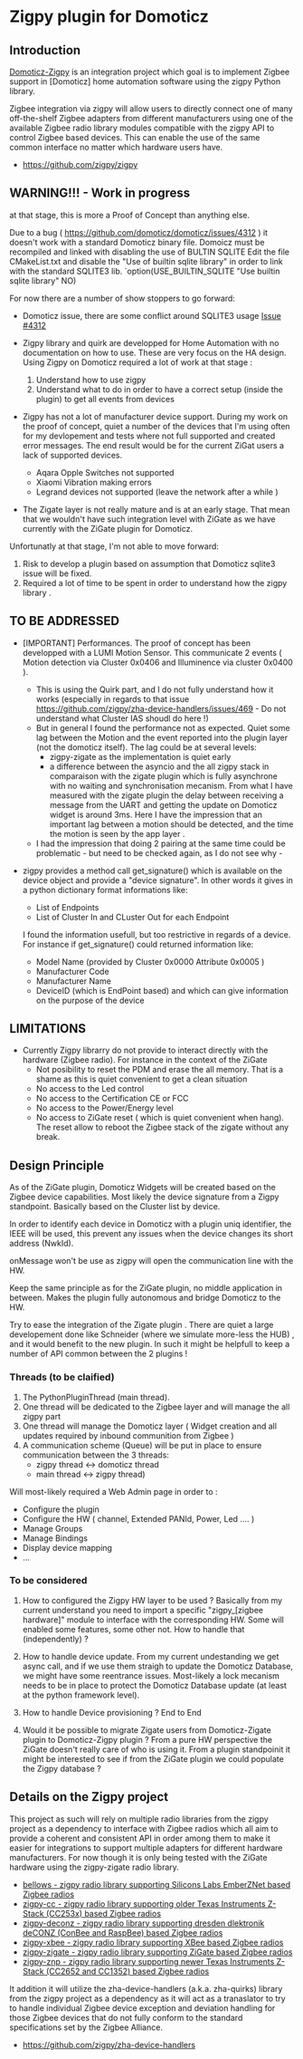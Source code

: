 # Zigpy plugin for Domoticz

## Introduction

[Domoticz-Zigpy](https://github.com/zigpy/zigpy) is an integration project which goal is to implement Zigbee support in [Domoticz] home automation software using the zigpy Python library.

Zigbee integration via zigpy will allow users to directly connect one of many off-the-shelf Zigbee adapters from different manufacturers using one of the available Zigbee radio library modules compatible with the zigpy API to control Zigbee based devices. This can enable the use of the same common interface no matter which hardware users have.

- <https://github.com/zigpy/zigpy>

## WARNING!!! - Work in progress

at that stage, this is more a Proof of Concept than anything else.

Due to a bug ( https://github.com/domoticz/domoticz/issues/4312 ) it doesn't work with a standard Domoticz binary file.
Domoicz must be recompiled and linked with disabling the use of BULTIN SQLITE
Edit the file CMakeList.txt and disable the "Use of builtin sqlite library" in order to link with the standard SQLITE3 lib.
`option(USE_BUILTIN_SQLITE "Use builtin sqlite library" NO)

For now there are a number of show stoppers to go forward:

   * Domoticz issue, there are some conflict around SQLITE3 usage [Issue #4312](https://github.com/domoticz/domoticz/issues/4312)
   * Zigpy library and quirk are developped for Home Automation with no documentation on how to use. These are very focus on the HA design. Using Zigpy on Domoticz required a lot of work at that stage :
      1. Understand how to use zigpy
      1. Understand what to do in order to have a correct setup (inside the plugin) to get all events from devices
      
   * Zigpy has not a lot of manufacturer device support. During my work on the proof of concept, quiet a number of the devices that I'm using often for my devlopement and tests where not full supported and created error messages. The end result would be for the current ZiGat users a lack of supported devices.
      * Aqara Opple Switches not supported
      * Xiaomi Vibration making errors
      * Legrand devices not supported (leave the network after a while )
   
   * The Zigate layer is not really mature and is at an early stage. That mean that we wouldn't have such integration level with ZiGate as we have currently with the ZiGate plugin for Domoticz.
   
   
Unfortunatly at that stage, I'm not able to move forward:

1. Risk to develop a plugin based on assumption that Domoticz sqlite3 issue will be fixed.
1. Required a lot of time to be spent in order to understand how the zigpy library .




## TO BE ADDRESSED

* [IMPORTANT] Performances. The proof of concept has been developped with a LUMI Motion Sensor. This communicate 2 events ( Motion detection via Cluster 0x0406 and Illuminence via cluster 0x0400 ). 
  * This is using the Quirk part, and I do not fully understand how it works (especially in regards to that issue https://github.com/zigpy/zha-device-handlers/issues/469 - Do not understand what Cluster IAS shoudl do here !)
  * But in general I found the performance not as expected. Quiet some lag between the Motion and the event reported into the plugin layer (not the domoticz itself). The lag could be at several levels:
    * zigpy-zigate as the implementation is quiet early
    * a difference between the asyncio and the all zigpy stack in comparaison with the zigate plugin which is fully asynchrone with no waiting and synchronisation mecanism. From what I have measured with the zigate plugin the delay between receiving a message from the UART and getting the update on Domoticz widget is around 3ms. Here I have the impression that an important lag  between a motion should be detected, and the time the motion is seen by the app layer .
  * I had the impression that doing 2 pairing at the same time could be problematic - but need to be checked again, as I do not see why -

* zigpy provides a method call get_signature() which is available on the device object and provide a "device signature". In other words it gives in a python dictionary format informations like:
  * List of Endpoints
  * List of Cluster In and CLuster Out for each Endpoint
  
  I found the information usefull, but too restrictive in regards of a device. For instance if get_signature() could returned information like:
    * Model Name (provided by Cluster 0x0000 Attribute 0x0005 )
    * Manufacturer Code
    * Manufacturer Name
    * DeviceID (which is EndPoint based) and which can give information on the purpose of the device
    

## LIMITATIONS

* Currently Zigpy librarry do not provide to interact directly with the hardware (Zigbee radio). For instance in the context of the ZiGate
  * Not posibility to reset the PDM and erase the all memory. That is a shame as this is quiet convenient to get a clean situation
  * No access to the Led control
  * No access to the Certification CE or FCC
  * No access to the Power/Energy level 
  * No access to ZiGate reset ( which is quiet convenient when hang). The reset allow to reboot the Zigbee stack of the zigate without any break.
  




## Design Principle

As of the ZiGate plugin, Domoticz Widgets will be created based on the Zigbee device capabilities. Most likely the device signature from a Zigpy standpoint. Basically based on the Cluster list by device.

In order to identify each device in Domoticz with a plugin uniq identifier, the IEEE will be used, this prevent any issues when the device changes its short address (NwkId).

onMessage won't be use as zigpy will open the communication line with the HW.

Keep the same principle as for the ZiGate plugin, no middle application in between. Makes the plugin fully autonomous and bridge Domoticz to the HW.

Try to ease the integration of the Zigate plugin . There are quiet a large developement done like Schneider (where we simulate more-less the HUB) , and it would benefit to the new plugin. In such it might be helpfull to keep a number of API common between the 2 plugins !

### Threads (to be claified)

1. The PythonPluginThread (main thread).
1. One thread will be dedicated to the Zigbee layer and will manage the all zigpy part
1. One thread will manage the Domoticz layer ( Widget creation and all updates required by inbound communition from Zigbee )
1. A communication scheme (Queue) will be put in place to ensure communication between the 3 threads:
   * zigpy thread <-> domoticz thread
   * main thread <-> zigpy thread)

Will most-likely required a Web Admin page in order to :

* Configure the plugin
* Configure the HW ( channel, Extended PANId, Power, Led .... )
* Manage Groups
* Manage Bindings
* Display device mapping
* ...

### To be considered

1. How to configured the Zigpy HW layer to be used ? Basically from my current understand you need to import a specific "zigpy_[zigbee hardware]" module to interface with the corresponding HW. Some will enabled some features, some other not. How to handle that (independently) ?

1. How to handle device update. From my current undestanding we get async call, and if we use them straigh to update the Domoticz Database, we might have some reentrance issues. Most-likely a lock mecanism needs to be in place to protect the Domoticz Database update (at least at the python framework level).

1. How to handle Device provisioning ? End to End

1. Would it be possible to migrate Zigate users from Domoticz-Zigate plugin to Domoticz-Zigpy plugin ? From a pure HW perspective the ZiGate doesn't really care of who is using it. From a plugin standpoinit it might be interested to see if from the ZiGate plugin we could populate the Zigpy database ?


## Details on the Zigpy project

This project as such will rely on multiple radio libraries from the zigpy project as a dependency to interface 
with Zigbee radios which all aim to provide a coherent and consistent API in order among them to make it 
easier for integrations to support multiple adapters for different hardware manufacturers. For now though it 
is only being tested with the ZiGate hardware using the zigpy-zigate radio library.

- [bellows - zigpy radio library supporting Silicons Labs EmberZNet based Zigbee radios](https://github.com/zigpy/bellows)
- [zigpy-cc - zigpy radio library supporting older Texas Instruments Z-Stack (CC253x) based Zigbee radios](https://github.com/zigpy/zigpy-cc)
- [zigpy-deconz - zigpy radio library supporting dresden dlektronik deCONZ (ConBee and RaspBee) based Zigbee 
radios](https://github.com/zigpy/zigpy-deconz)
- [zigpy-xbee - zigpy radio library supporting XBee based Zigbee radios](https://github.com/zigpy/zigpy-xbee)
- [zigpy-zigate - zigpy radio library supporting ZiGate based Zigbee radios](https://github.com/zigpy/zigpy-zigate)
- [zigpy-znp - zigpy radio library supporting newer Texas Instruments Z-Stack (CC2652 and CC1352) based Zigbee 
radios](https://github.com/zha-ng/zigpy-znp)

It addition it will utilize the zha-device-handlers (a.k.a. zha-quirks) library from the zigpy project as a 
dependency as it will act as a tranaslator to try to handle individual Zigbee device exception and deviation 
handling for those Zigbee devices that do not fully conform to the standard specifications set by the Zigbee 
Alliance.

- <https://github.com/zigpy/zha-device-handlers>
